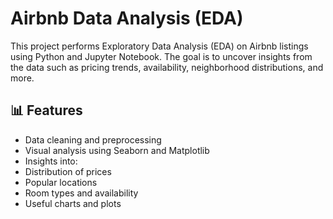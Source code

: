 # Airbnb Data Analysis (EDA)

This project performs Exploratory Data Analysis (EDA) on Airbnb listings using Python and Jupyter Notebook. The goal is to uncover insights from the data such as pricing trends, availability, neighborhood distributions, and more.

## 📊 Features

- Data cleaning and preprocessing
- Visual analysis using Seaborn and Matplotlib
- Insights into:
- Distribution of prices
- Popular locations
- Room types and availability
- Useful charts and plots
